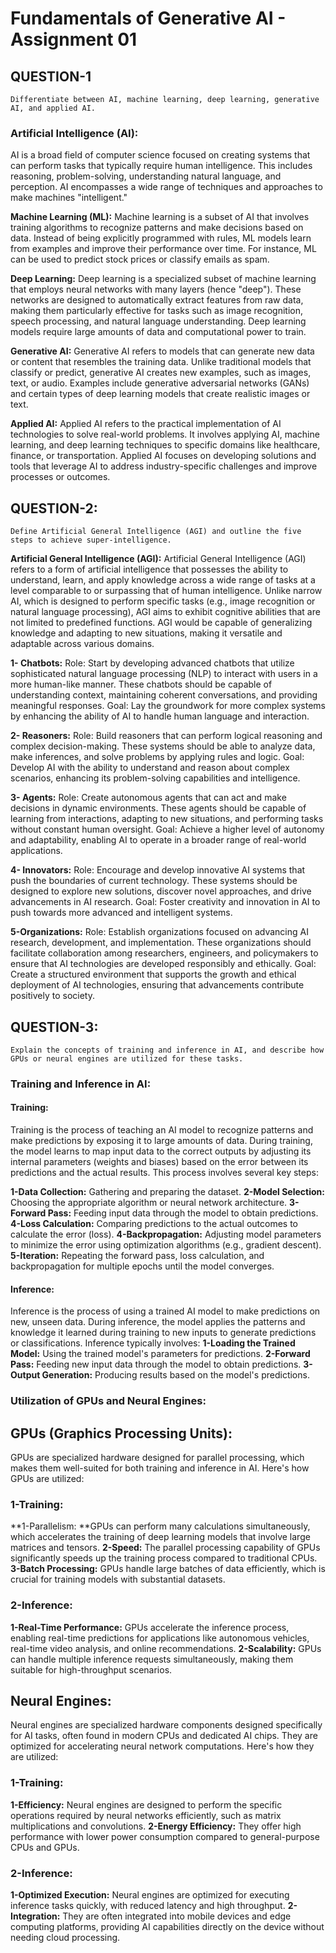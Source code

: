 # Fundamentals of Generative AI - Assignment 01


## QUESTION-1 
    Differentiate between AI, machine learning, deep learning, generative AI, and applied AI.

### Artificial Intelligence (AI):
AI is a broad field of computer science focused on creating systems that can perform tasks that typically require human intelligence. This includes reasoning, problem-solving, understanding natural language, and perception. AI encompasses a wide range of techniques and approaches to make machines "intelligent."

**Machine Learning (ML):**
Machine learning is a subset of AI that involves training algorithms to recognize patterns and make decisions based on data. Instead of being explicitly programmed with rules, ML models learn from examples and improve their performance over time. For instance, ML can be used to predict stock prices or classify emails as spam.

**Deep Learning:**
Deep learning is a specialized subset of machine learning that employs neural networks with many layers (hence "deep"). These networks are designed to automatically extract features from raw data, making them particularly effective for tasks such as image recognition, speech processing, and natural language understanding. Deep learning models require large amounts of data and computational power to train.

**Generative AI:**
Generative AI refers to models that can generate new data or content that resembles the training data. Unlike traditional models that classify or predict, generative AI creates new examples, such as images, text, or audio. Examples include generative adversarial networks (GANs) and certain types of deep learning models that create realistic images or text.

**Applied AI:**
Applied AI refers to the practical implementation of AI technologies to solve real-world problems. It involves applying AI, machine learning, and deep learning techniques to specific domains like healthcare, finance, or transportation. Applied AI focuses on developing solutions and tools that leverage AI to address industry-specific challenges and improve processes or outcomes.

## QUESTION-2:
    Define Artificial General Intelligence (AGI) and outline the five steps to achieve super-intelligence.

**Artificial General Intelligence (AGI):**
Artificial General Intelligence (AGI) refers to a form of artificial intelligence that possesses the ability to understand, learn, and apply knowledge across a wide range of tasks at a level comparable to or surpassing that of human intelligence. Unlike narrow AI, which is designed to perform specific tasks (e.g., image recognition or natural language processing), AGI aims to exhibit cognitive abilities that are not limited to predefined functions. AGI would be capable of generalizing knowledge and adapting to new situations, making it versatile and adaptable across various domains.

**1- Chatbots:**
Role: Start by developing advanced chatbots that utilize sophisticated natural language processing (NLP) to interact with users in a more human-like manner. These chatbots should be capable of understanding context, maintaining coherent conversations, and providing meaningful responses.
Goal: Lay the groundwork for more complex systems by enhancing the ability of AI to handle human language and interaction.

**2- Reasoners:**
Role: Build reasoners that can perform logical reasoning and complex decision-making. These systems should be able to analyze data, make inferences, and solve problems by applying rules and logic.
Goal: Develop AI with the ability to understand and reason about complex scenarios, enhancing its problem-solving capabilities and intelligence.

**3- Agents:**
Role: Create autonomous agents that can act and make decisions in dynamic environments. These agents should be capable of learning from interactions, adapting to new situations, and performing tasks without constant human oversight.
Goal: Achieve a higher level of autonomy and adaptability, enabling AI to operate in a broader range of real-world applications.

**4- Innovators:**
Role: Encourage and develop innovative AI systems that push the boundaries of current technology. These systems should be designed to explore new solutions, discover novel approaches, and drive advancements in AI research.
Goal: Foster creativity and innovation in AI to push towards more advanced and intelligent systems.

**5-Organizations:**
Role: Establish organizations focused on advancing AI research, development, and implementation. These organizations should facilitate collaboration among researchers, engineers, and policymakers to ensure that AI technologies are developed responsibly and ethically.
Goal: Create a structured environment that supports the growth and ethical deployment of AI technologies, ensuring that advancements contribute positively to society.

## QUESTION-3:
    Explain the concepts of training and inference in AI, and describe how GPUs or neural engines are utilized for these tasks.

### Training and Inference in AI:
#### Training:
Training is the process of teaching an AI model to recognize patterns and make predictions by exposing it to large amounts of data. During training, the model learns to map input data to the correct outputs by adjusting its internal parameters (weights and biases) based on the error between its predictions and the actual results. This process involves several key steps:

**1-Data Collection:** Gathering and preparing the dataset.
**2-Model Selection:** Choosing the appropriate algorithm or neural network architecture.
**3-Forward Pass:** Feeding input data through the model to obtain predictions.
**4-Loss Calculation:** Comparing predictions to the actual outcomes to calculate the error (loss).
**4-Backpropagation:** Adjusting model parameters to minimize the error using optimization algorithms (e.g., gradient descent).
**5-Iteration:** Repeating the forward pass, loss calculation, and backpropagation for multiple epochs until the model converges. 
#### Inference:
Inference is the process of using a trained AI model to make predictions on new, unseen data. During inference, the model applies the patterns and knowledge it learned during training to new inputs to generate predictions or classifications. Inference typically involves:
**1-Loading the Trained Model:** Using the trained model's parameters for predictions.
**2-Forward Pass:** Feeding new input data through the model to obtain predictions.
**3-Output Generation:** Producing results based on the model's predictions.

### Utilization of GPUs and Neural Engines:

## GPUs (Graphics Processing Units):
GPUs are specialized hardware designed for parallel processing, which makes them well-suited for both training and inference in AI. Here's how GPUs are utilized:

### 1-Training:
  **1-Parallelism: **GPUs can perform many calculations simultaneously, which accelerates the training of deep learning models that involve large matrices and tensors.
  **2-Speed:** The parallel processing capability of GPUs significantly speeds up the training process compared to traditional CPUs.
  **3-Batch Processing:** GPUs handle large batches of data efficiently, which is crucial for training models with substantial datasets.

### 2-Inference:
  **1-Real-Time Performance:** GPUs accelerate the inference process, enabling real-time predictions for applications like autonomous vehicles, real-time video analysis, and online recommendations.
  **2-Scalability:** GPUs can handle multiple inference requests simultaneously, making them suitable for high-throughput scenarios.

## Neural Engines:
Neural engines are specialized hardware components designed specifically for AI tasks, often found in modern CPUs and dedicated AI chips. They are optimized for accelerating neural network computations. Here's how they are utilized:

### 1-Training:
  **1-Efficiency:** Neural engines are designed to perform the specific operations required by neural networks efficiently, such as matrix multiplications and convolutions.
  **2-Energy Efficiency:** They offer high performance with lower power consumption compared to general-purpose CPUs and GPUs.

### 2-Inference:
  **1-Optimized Execution:** Neural engines are optimized for executing inference tasks quickly, with reduced latency and high throughput.
  **2-Integration:** They are often integrated into mobile devices and edge computing platforms, providing AI capabilities directly on the device without needing cloud processing.